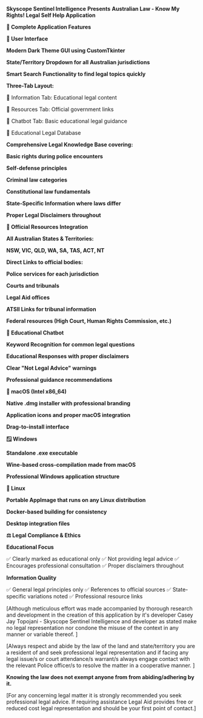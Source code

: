 
**Skyscope Sentinel Intelligence**
           **Presents**
**Australian Law - Know My Rights! Legal Self Help Application**





**🎯 Complete Application Features**




**📱 User Interface**



**Modern Dark Theme GUI using CustomTkinter**


**State/Territory Dropdown for all Australian jurisdictions**


**Smart Search Functionality to find legal topics quickly**






**Three-Tab Layout:**


📖 Information Tab: Educational legal content

🔗 Resources Tab: Official government links

🤖 Chatbot Tab: Basic educational legal guidance

🧠 Educational Legal Database



**Comprehensive Legal Knowledge Base covering:**


  **Basic rights during police encounters**
  
  **Self-defense principles**
  
  **Criminal law categories**
  
  **Constitutional law fundamentals**
  
  **State-Specific Information where laws differ**
  
  **Proper Legal Disclaimers throughout**



**🔗 Official Resources Integration**


**All Australian States & Territories:**


**NSW, VIC, QLD, WA, SA, TAS, ACT, NT**
  


**Direct Links to official bodies:**


  **Police services for each jurisdiction**
  
  **Courts and tribunals**
  
  **Legal Aid offices**
  
  **ATSII Links for tribunal information**
  
  **Federal resources (High Court, Human Rights Commission, etc.)**




**🤖 Educational Chatbot**

  
  **Keyword Recognition for common legal questions**

  **Educational Responses with proper disclaimers**
  
  **Clear "Not Legal Advice" warnings**
  
  **Professional guidance recommendations**



**🍎 macOS (Intel x86_64)**

  
  **Native .dmg installer with professional branding**
  
  **Application icons and proper macOS integration**
  
  **Drag-to-install interface**
  


**🪟 Windows**


  **Standalone .exe executable**
  
  **Wine-based cross-compilation made from macOS**
  
  **Professional Windows application structure**


**🐧 Linux**


  **Portable AppImage that runs on any Linux distribution**
  
  **Docker-based building for consistency**
  
  **Desktop integration files**


  

**⚖️ Legal Compliance & Ethics**


**Educational Focus**

✅ Clearly marked as educational only
✅ Not providing legal advice
✅ Encourages professional consultation
✅ Proper disclaimers throughout



**Information Quality**

✅ General legal principles only
✅ References to official sources
✅ State-specific variations noted
✅ Professional resource links









[Although meticulous effort was made accompanied by thorough research and development in the creation of this application by 
it's developer Casey Jay Topojani - Skyscope Sentinel Intelligence and developer as stated make no legal representation nor 
condone the misuse of the context in any manner or variable thereof. ]

[Always respect and abide by the law of the land and state/territory you are a resident of and seek professional legal representation and 
if facing any legal issue/s or court attendance/s warrant/s always engage contact with the relevant Police officer/s to resolve the matter 
in a cooperative manner. ]



**Knowing the law does not exempt anyone from from abiding/adhering by it.**


[For any concerning legal matter it is strongly recommended you seek professional legal advice. If requiring assistance Legal Aid provides free or reduced cost 
legal representation and should be your first point of contact.]
